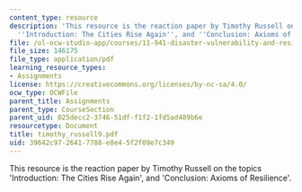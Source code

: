 ```yaml
---
content_type: resource
description: 'This resource is the reaction paper by Timothy Russell on the topics
  ''Introduction: The Cities Rise Again'', and ''Conclusion: Axioms of Resilience''.'
file: /ol-ocw-studio-app/courses/11-941-disaster-vulnerability-and-resilience-spring-2005/39642c9726417788e8e45f2f09e7c349_timothy_russell9.pdf
file_size: 146175
file_type: application/pdf
learning_resource_types:
- Assignments
license: https://creativecommons.org/licenses/by-nc-sa/4.0/
ocw_type: OCWFile
parent_title: Assignments
parent_type: CourseSection
parent_uid: 025decc2-3746-51df-f1f2-1fd5ad489b6e
resourcetype: Document
title: timothy_russell9.pdf
uid: 39642c97-2641-7788-e8e4-5f2f09e7c349
---
```

This resource is the reaction paper by Timothy Russell on the topics 'Introduction: The Cities Rise Again', and 'Conclusion: Axioms of Resilience'.